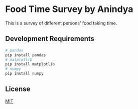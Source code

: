 # Food Time Survey by Anindya

This is a survey of different persons' food taking time.

## Development Requirements

```bash
# pandas
pip install pandas
# matplotlib
pip install matplotlib
# numpy
pip install numpy
```

## License

[MIT](https://choosealicense.com/licenses/mit/)
